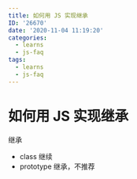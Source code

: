 ```yaml
---
title: 如何用 JS 实现继承
ID: '26670'
date: '2020-11-04 11:19:20'
categories:
  - learns
  - js-faq
tags:
  - learns
  - js-faq
---
```


# 如何用 JS 实现继承

继承

- class 继续
- prototype 继承，不推荐
 
 
 
 
